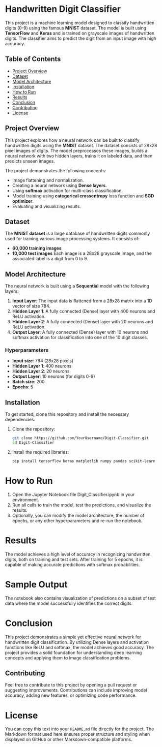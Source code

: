 # Handwritten Digit Classifier

This project is a machine learning model designed to classify handwritten digits (0-9) using the famous **MNIST** dataset. The model is built using **TensorFlow** and **Keras** and is trained on grayscale images of handwritten digits. The classifier aims to predict the digit from an input image with high accuracy.

## Table of Contents

- [Project Overview](#project-overview)
- [Dataset](#dataset)
- [Model Architecture](#model-architecture)
- [Installation](#installation)
- [How to Run](#how-to-run)
- [Results](#results)
- [Conclusion](#conclusion)
- [Contributing](#contributing)
- [License](#license)

## Project Overview

This project explores how a neural network can be built to classify handwritten digits using the **MNIST** dataset. The dataset consists of 28x28 pixel images of digits. The model preprocesses these images, builds a neural network with two hidden layers, trains it on labeled data, and then predicts unseen images.

The project demonstrates the following concepts:
- Image flattening and normalization.
- Creating a neural network using **Dense layers**.
- Using **softmax** activation for multi-class classification.
- Model training using **categorical crossentropy** loss function and **SGD optimizer**.
- Evaluating and visualizing results.

## Dataset

The **MNIST dataset** is a large database of handwritten digits commonly used for training various image processing systems. It consists of:
- **60,000 training images**
- **10,000 test images**
Each image is a 28x28 grayscale image, and the associated label is a digit from 0 to 9.

## Model Architecture

The neural network is built using a **Sequential** model with the following layers:
1. **Input Layer**: The input data is flattened from a 28x28 matrix into a 1D vector of size 784.
2. **Hidden Layer 1**: A fully connected (Dense) layer with 400 neurons and ReLU activation.
3. **Hidden Layer 2**: A fully connected (Dense) layer with 20 neurons and ReLU activation.
4. **Output Layer**: A fully connected (Dense) layer with 10 neurons and softmax activation for classification into one of the 10 digit classes.

### Hyperparameters
- **Input size**: 784 (28x28 pixels)
- **Hidden Layer 1**: 400 neurons
- **Hidden Layer 2**: 20 neurons
- **Output Layer**: 10 neurons (for digits 0-9)
- **Batch size**: 200
- **Epochs**: 5

## Installation

To get started, clone this repository and install the necessary dependencies.

1. Clone the repository:
   ```bash
   git clone https://github.com/YourUsername/Digit-Classifier.git
   cd Digit-Classifier
   ```
2. Install the required libraries:
   ```bash
   pip install tensorflow keras matplotlib numpy pandas scikit-learn
   ```
# **How to Run**
1. Open the Jupyter Notebook file Digit_Classifier.ipynb in your environment.
2. Run all cells to train the model, test the predictions, and visualize the results.
3. Optionally, you can modify the model architecture, the number of epochs, or any other hyperparameters and re-run the notebook.

# **Results**
The model achieves a high level of accuracy in recognizing handwritten digits, both on training and test sets. After training for 5 epochs, it is capable of making accurate predictions with softmax probabilities.

# **Sample Output**
The notebook also contains visualization of predictions on a subset of test data where the model successfully identifies the correct digits.

# **Conclusion**
This project demonstrates a simple yet effective neural network for handwritten digit classification. By utilizing Dense layers and activation functions like ReLU and softmax, the model achieves good accuracy. The project provides a solid foundation for understanding deep learning concepts and applying them to image classification problems.

## Contributing
Feel free to contribute to this project by opening a pull request or suggesting improvements. Contributions can include improving model accuracy, adding new features, or optimizing code performance.

# **License**

You can copy this text into your `README.md` file directly for the project. The Markdown format used here ensures proper structure and styling when displayed on GitHub or other Markdown-compatible platforms.


